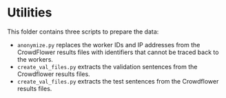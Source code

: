# Utilities

This folder contains three scripts to prepare the data:

* `anonymize.py` replaces the worker IDs and IP addresses from the CrowdFlower
results files with identifiers that cannot be traced back to the workers.
* `create_val_files.py` extracts the validation sentences from the Crowdflower
results files.
* `create_val_files.py` extracts the test sentences from the Crowdflower
results files.
